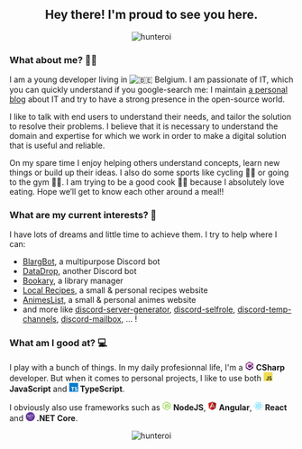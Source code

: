 <div align="center"> 
  <h2>Hey there! I'm proud to see you here.</h2>
  <p><img src="https://komarev.com/ghpvc/?username=hunteroi&label=Profile%20views&color=0e75b6&style=flat" alt="hunteroi" /></p>
</div>

<h3>What about me? 🧍‍♂</h3>

I am a young developer living in <img src="https://raw.githubusercontent.com/linssen/country-flag-icons/master/images/svg/bel.svg" alt="🇧🇪" width="16" height="16" /> Belgium.
I am passionate of IT, which you can quickly understand if you google-search me: I maintain [a personal blog](https://tinaeldevresse.eu/blog) about IT and try to have a strong presence in the open-source world.

I like to talk with end users to understand their needs, and tailor the solution to resolve their problems. I believe that it is necessary to understand the domain and expertise for which we work in order to make a digital solution that is useful and reliable.

On my spare time I enjoy helping others understand concepts, learn new things or build up their ideas. I also do some sports like cycling 🚴‍♂ or going to the gym 🏋‍♂. I am trying to be a good cook 👨‍🍳 because I absolutely love eating. Hope we’ll get to know each other around a meal!!

<h3>What are my current interests? 📝</h3>

I have lots of dreams and little time to achieve them. I try to help where I can:

- [BlargBot](https://github.com/blargbot/blargbot), a multipurpose Discord bot
- [DataDrop](https://github.com/IESN-IG/DataDrop), another Discord bot
- [Bookary](https://github.com/hunteroi/bookary), a library manager
- [Local Recipes](https://github.com/hunteroi/local-recipes), a small & personal recipes website 
- [AnimesList](https://github.com/hunteroi/animeslist), a small & personal animes website
- and more like [discord-server-generator](https://github.com/HunteRoi/discord-server-generator), [discord-selfrole](https://github.com/HunteRoi/discord-selfrole), [discord-temp-channels](https://github.com/HunteRoi/discord-temp-channels), [discord-mailbox](https://github.com/HunteRoi/discord-mailbox), ... !

<h3>What am I good at? 💻</h3>

I play with a bunch of things. In my daily profesionnal life, I'm a <b><a href="https://www.w3schools.com/cs/" target="_blank"><img src="https://raw.githubusercontent.com/devicons/devicon/master/icons/csharp/csharp-original.svg" alt="csharp" width="16" height="16"/></a> CSharp</b> developer. 
But when it comes to personal projects, I like to use both <b><a href="https://developer.mozilla.org/en-US/docs/Web/JavaScript" target="_blank"><img src="https://raw.githubusercontent.com/devicons/devicon/master/icons/javascript/javascript-original.svg" alt="javascript" width="16" height="16"/></a> JavaScript</b>
and <b><a href="https://www.typescriptlang.org/" target="_blank"><img src="https://raw.githubusercontent.com/devicons/devicon/master/icons/typescript/typescript-original.svg" alt="typescript" width="16" height="16"/></a> TypeScript</b>. 

I obviously also use frameworks such as <b><a href="https://nodejs.org" target="_blank"><img src="https://raw.githubusercontent.com/devicons/devicon/master/icons/nodejs/nodejs-original.svg" alt="nodejs" width="16" height="16" /></a> NodeJS</b>, <b><a href="https://angular.io" target="_blank"><img src="https://raw.githubusercontent.com/devicons/devicon/master/icons/angularjs/angularjs-original.svg" alt="angular" width="16" height="16" /></a> Angular</b>, <b><a href="https://reactjs.org/" target="_blank"><img src="https://raw.githubusercontent.com/devicons/devicon/master/icons/react/react-original.svg" alt="react" width="16" height="16" /></a> React</b> and <b><a href="https://dotnet.microsoft.com/" target="_blank"><img src="https://raw.githubusercontent.com/devicons/devicon/master/icons/dotnetcore/dotnetcore-original.svg" alt="dotnet-core" width="16" height="16" /></a> .NET Core</b>.

<p align="center">
  <img src="https://github-readme-stats.vercel.app/api/top-langs?username=hunteroi&show_icons=true&locale=en&layout=compact" alt="hunteroi" />
</p>
